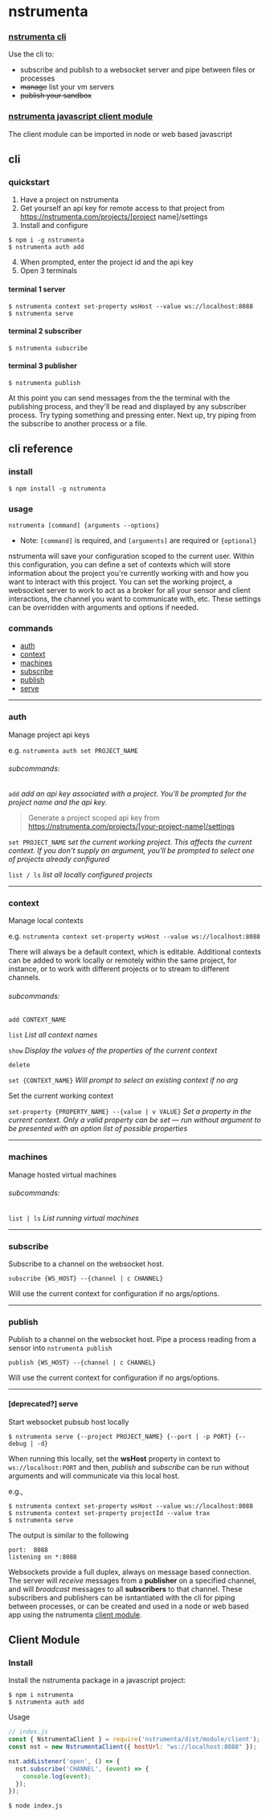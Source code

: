 # nstrumenta

### [nstrumenta cli](#cli)

Use the cli to:

- subscribe and publish to a websocket server and pipe between files or processes 
- ~~manage~~ list your vm servers
- ~~publish your sandbox~~

### [nstrumenta javascript client module](#module)

The client module can be imported in node or web based javascript 

## <a name="cli"></a>cli

### quickstart

1. Have a project on nstrumenta
2. Get yourself an api key for remote access to that project from https://nstrumenta.com/projects/[project name]/settings
3. Install and configure

```console
$ npm i -g nstrumenta
$ nstrumenta auth add 
```
4. When prompted, enter the project id and the api key
5. Open 3 terminals

#### terminal 1 server

```console
$ nstrumenta context set-property wsHost --value ws://localhost:8088
$ nstrumenta serve
```

#### terminal 2 subscriber

```console
$ nstrumenta subscribe
```

#### terminal 3 publisher

```console
$ nstrumenta publish 
```

At this point you can send messages from the the terminal with the publishing process, and they'll be read and displayed by any subscriber process. Try typing something and pressing enter. Next up, try piping from the subscribe to another process or a file.

## cli reference

### install

```
$ npm install -g nstrumenta
```

### usage

```
nstrumenta [command] {arguments --options}
```

* Note: `[command]` is required, and `[arguments]` are required or `{optional}`

nstrumenta will save your configuration scoped to the current user. Within this configuration, you can define a set of contexts which will store information about the project you're currently working with and how you want to interact with this project. You can set the working project, a websocket server to work to act as a broker for all your sensor and client interactions, the channel you want to communicate with, etc. These settings can be overridden with arguments and options if needed.  

### commands

- [auth](#auth)
- [context](#context)
- [machines](#machines)
- [subscribe](#subscribe)
- [publish](#publish)
- [serve](#serve)

***

### <a name="auth"></a> auth

Manage project api keys

e.g. `nstrumenta auth set PROJECT_NAME`

###### subcommands:

`add` _add an api key associated with a project. You'll be prompted for the project name and the api key._

> Generate a project scoped api key from https://nstrumenta.com/projects/[your-project-name]/settings 

`set PROJECT_NAME` s*et the current working project. This affects the current context. If you don't supply an argument, you'll be prompted to select one of projects already configured*

`list / ls` _list all locally configured projects_

***

### <a name="context"></a> context

Manage local contexts

 e.g. `nstrumenta context set-property wsHost --value ws://localhost:8088`

There will always be a default context, which is editable. Additional contexts can be added to work locally or remotely within the same project, for instance, or to work with different projects or to stream to different channels. 

###### subcommands:

`add CONTEXT_NAME`

`list` _List all context names_

`show` _Display the values of the properties of the current context_ 

`delete`

`set {CONTEXT_NAME}` _Will prompt to select an existing context if no arg_

Set the current working context

`set-property {PROPERTY_NAME} --{value | v VALUE}`
_Set a property in the current context. Only a valid property can be set — run without argument to be presented with an option list of possible properties_

***

### <a name="machines"></a> machines

Manage hosted virtual machines

###### subcommands:

`list | ls` _List running virtual machines_

***

### <a name="subscribe"></a> subscribe

Subscribe to a channel on the websocket host.

```
subscribe {WS_HOST} --{channel | c CHANNEL}
```

Will use the current context for configuration if no args/options.  

***

### <a name="publish"></a>publish

Publish to a channel on the websocket host. Pipe a process reading from a sensor into `nstrumenta publish`

```
publish {WS_HOST} --{channel | c CHANNEL}
```

Will use the current context for configuration if no args/options.

***

#### [deprecated?] serve

Start websocket pubsub host locally

```console
$ nstrumenta serve {--project PROJECT_NAME} {--port | -p PORT} {--debug | -d}
```

When running this locally, set the **wsHost** property in context to `ws://localhost:PORT` and then, _publish_ and _subscribe_ can be run without arguments and will communicate via this local host. 

e.g.,

```console
$ nstrumenta context set-property wsHost --value ws://localhost:8088
$ nstrumenta context set-property projectId --value trax
$ nstrumenta serve
```

The output is similar to the following

```shell
port:  8088
listening on *:8088
```

Websockets provide a full duplex, always on message based connection. The server will _receive_ messages from a **publisher** on a specified channel, and will _broadcast_ messages to all **subscribers** to that channel. These subscribers and publishers can be isntantiated with the cli for piping between processes, or can be created and used in a node or web based app using the nstrumenta [client module](#module). 

## <a name="module"></a> Client Module

### Install

Install the nstrumenta package in a javascript project:

```console
$ npm i nstrumenta
$ nstrumenta auth add
```

Usage

```javascript
// index.js
const { NstrumentaClient } = require('nstrumenta/dist/module/client');
const nst = new NstrumentaClient({ hostUrl: "ws://localhost:8088" });

nst.addListener('open', () => {
  nst.subscribe('CHANNEL', (event) => {
    console.log(event);
  });
});
```

```console
$ node index.js
```
